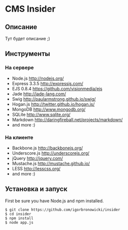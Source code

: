 # CMS Insider




## Описание

Тут будет описание ;)




## Инструменты

### На сервере

+ Node.js http://nodejs.org/
+ Express 3.3.5 http://expressjs.com/
+ EJS 0.8.4 https://github.com/visionmedia/ejs
+ Jade http://jade-lang.com/
+ Swig http://paularmstrong.github.io/swig/
+ Hogan.js http://twitter.github.io/hogan.js/
+ MongoDB http://www.mongodb.org/
+ SQLite http://www.sqlite.org/
+ Markdown http://daringfireball.net/projects/markdown/
+ and more :)

### На клиенте

+ Backbone.js http://backbonejs.org/
+ Underscore.js http://underscorejs.org/
+ jQuery http://jquery.com/
+ Mustache.js http://mustache.github.io/
+ LESS http://lesscss.org/
+ and more :)




## Установка и запуск

First be sure you have Node.js and npm installed.

    $ git clone https://github.com/igorbronowicki/insider
    $ cd insider
    $ npm install
    $ node app.js
